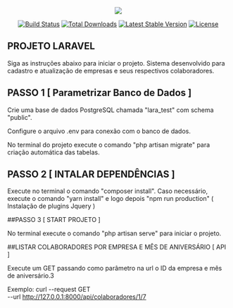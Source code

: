 <p align="center"><img src="https://laravel.com/assets/img/components/logo-laravel.svg"></p>

<p align="center">
<a href="https://travis-ci.org/laravel/framework"><img src="https://travis-ci.org/laravel/framework.svg" alt="Build Status"></a>
<a href="https://packagist.org/packages/laravel/framework"><img src="https://poser.pugx.org/laravel/framework/d/total.svg" alt="Total Downloads"></a>
<a href="https://packagist.org/packages/laravel/framework"><img src="https://poser.pugx.org/laravel/framework/v/stable.svg" alt="Latest Stable Version"></a>
<a href="https://packagist.org/packages/laravel/framework"><img src="https://poser.pugx.org/laravel/framework/license.svg" alt="License"></a>
</p>

## PROJETO LARAVEL

Siga as instruções abaixo para iniciar o projeto. Sistema desenvolvido para cadastro e atualização de empresas e seus respectivos colaboradores.

## PASSO 1 [ Parametrizar Banco de Dados ]

Crie uma base de dados PostgreSQL chamada "lara_test" com schema "public".

Configure o arquivo .env para conexão com o banco de dados.

No terminal do projeto execute o comando "php artisan migrate" para criação automática das tabelas.

## PASSO 2 [ INTALAR DEPENDÊNCIAS ]

Execute no terminal o comando "composer install".
Caso necessário, execute o comando "yarn install" e logo depois "npm run production" ( Instalação de plugins Jquery ) 

##PASSO 3 [ START PROJETO ]

No terminal execute o comando "php artisan serve" para iniciar o projeto.

##LISTAR COLABORADORES POR EMPRESA E MÊS DE ANIVERSÁRIO [ API ]

Execute um GET passando como parâmetro na url o ID da empresa e mês de aniversário.3

Exemplo:
curl --request GET \
     --url http://127.0.0.1:8000/api/colaboradores/1/7
